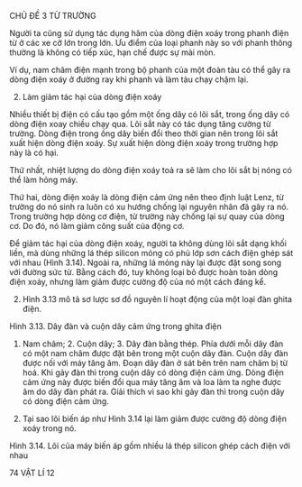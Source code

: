 CHỦ ĐỀ 3 TỪ TRƯỜNG

Người ta cũng sử dụng tác dụng hãm của dòng điện xoáy trong phanh điện từ ở các xe cỡ lớn trong lớn. Ưu điểm của loại phanh này so với phanh thông thường là không có tiếp xúc, hạn chế được sự mài mòn.

Ví dụ, nam châm điện mạnh trong bộ phanh của một đoàn tàu có thể gây ra dòng điện xoáy ở đường ray khi phanh và làm tàu chạy chậm lại.

2. Làm giảm tác hại của dòng điện xoáy

Nhiều thiết bị điện có cấu tạo gồm một ống dây có lõi sắt, trong ống dây có dòng điện xoay chiều chạy qua. Lõi sắt này có tác dụng tăng cường từ trường. Dòng điện trong ống dây biến đổi theo thời gian nên trong lõi sắt xuất hiện dòng điện xoáy. Sự xuất hiện dòng điện xoáy trong trường hợp này là có hại.

Thứ nhất, nhiệt lượng do dòng điện xoáy toả ra sẽ làm cho lõi sắt bị nóng có thể làm hỏng máy.

Thứ hai, dòng điện xoáy là dòng điện cảm ứng nên theo định luật Lenz, từ trường do nó sinh ra luôn có xu hướng chống lại nguyên nhân đã gây ra nó. Trong trường hợp dòng cơ điện, từ trường này chống lại sự quay của dòng cơ. Do đó, nó làm giảm công suất của động cơ.

Để giảm tác hại của dòng điện xoáy, người ta không dùng lõi sắt dạng khối liền, mà dùng những lá thép silicon mỏng có phủ lớp sơn cách điện ghép sát với nhau (Hình 3.14). Ngoài ra, những lá mỏng này lại được đặt song song với đường sức từ. Bằng cách đó, tuy không loại bỏ được hoàn toàn dòng điện xoáy, nhưng làm giảm được cường độ của nó một cách đáng kể.

2. Hình 3.13 mô tả sơ lược sơ đồ nguyên lí hoạt động của một loại đàn ghita điện.

Hình 3.13. Dây đàn và cuộn dây cảm ứng trong ghita điện
1. Nam châm; 2. Cuộn dây; 3. Dây đàn bằng thép.
Phía dưới mỗi dây đàn có một nam châm được đặt bên trong một cuộn dây đàn. Cuộn dây đàn được nối với máy tăng âm.
Đoạn dây đàn ở sát bên trên nam châm bị từ hoá. Khi gảy đàn thì trong cuộn dây có dòng điện cảm ứng. Dòng điện cảm ứng này được biến đổi qua máy tăng âm và loa làm ta nghe được âm do dây đàn phát ra.
Giải thích vì sao khi gảy đàn thì trong cuộn dây có dòng điện cảm ứng.

7. Tại sao lõi biến áp như Hình 3.14 lại làm giảm được cường độ dòng điện xoáy trong nó.

Hình 3.14. Lõi của máy biến áp gồm nhiều lá thép silicon ghép cách điện với nhau

74 VẬT LÍ 12